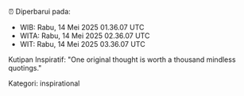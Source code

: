 ⏰ Diperbarui pada:
- WIB: Rabu, 14 Mei 2025 01.36.07 UTC
- WITA: Rabu, 14 Mei 2025 02.36.07 UTC
- WIT: Rabu, 14 Mei 2025 03.36.07 UTC

Kutipan Inspiratif:
"One original thought is worth a thousand mindless quotings."


Kategori: inspirational

